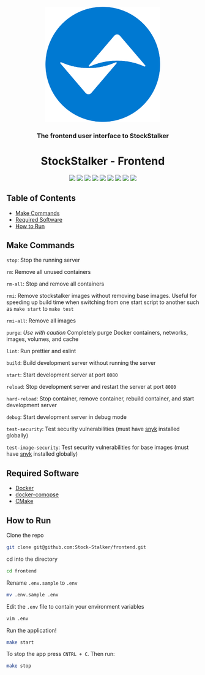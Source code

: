 <!-- logo -->
<p align="center">
  <img width="300" src="public/assets/icon/icon.png">
</p>

<!-- short description -->
<h3 align="center">The frontend user interface to StockStalker</h3>
<h1 align="center">StockStalker - Frontend </h1>

<p align="center">
    <!-- license -->
    <img src="https://img.shields.io/github/license/Stock-Stalker/frontend" />
    <!-- code size  -->
    <img src="https://img.shields.io/github/languages/code-size/Stock-Stalker/frontend" />
    <!-- issues -->
    <img src="https://img.shields.io/github/issues/Stock-Stalker/frontend" />
    <!-- pull requests -->
    <img src="https://img.shields.io/github/issues-pr/Stock-Stalker/frontend" />
    <!-- number of commits per year -->
    <img src="https://img.shields.io/github/commit-activity/y/Stock-Stalker/frontend" />
    <!-- last commit -->
    <img src="https://img.shields.io/github/last-commit/Stock-Stalker/frontend" />
    <!-- docker image size -->
    <img src="https://img.shields.io/docker/image-size/starlightromero/stockstalker-frontend" />
    <!-- docker pulls -->
    <img src="https://img.shields.io/docker/pulls/starlightromero/stockstalker-frontend" />
    <!-- website status -->
    <img src="https://img.shields.io/website?url=https%3A%2F%2Fstockstalker.tk" />
</p>


## Table of Contents

- [Make Commands](#make-commands)
- [Required Software](#required-software)
- [How to Run](#how-to-run)


## Make Commands

`stop`: Stop the running server

`rm`: Remove all unused containers

`rm-all`: Stop and remove all containers

`rmi`: Remove stockstalker images without removing base images. Useful for speeding up build time when switching from one start script to another such as `make start` to `make test`

`rmi-all`: Remove all images

`purge`: _Use with caution_ Completely purge Docker containers, networks, images, volumes, and cache

`lint`: Run prettier and eslint

`build`: Build development server without running the server

`start`: Start development server at port `8080`

`reload`: Stop development server and restart the server at port `8080`

`hard-reload`: Stop container, remove container, rebuild container, and start development server

`debug`: Start development server in debug mode

`test-security`: Test security vulnerabilities (must have [snyk](https://support.snyk.io/hc/en-us/articles/360003812538-Install-the-Snyk-CLI) installed globally)

`test-image-security`: Test security vulnerabilities for base images (must have [snyk](https://support.snyk.io/hc/en-us/articles/360003812538-Install-the-Snyk-CLI) installed globally)


## Required Software

- [Docker](https://docs.docker.com/get-docker/)
- [docker-comopse](https://docs.docker.com/compose/install/)
- [CMake](https://cmake.org/install/)


## How to Run

Clone the repo
```zsh
git clone git@github.com:Stock-Stalker/frontend.git
```

cd into the directory
```zsh
cd frontend
```

Rename `.env.sample` to `.env`
```zsh
mv .env.sample .env
```

Edit the `.env` file to contain your environment variables
```zsh
vim .env
```

Run the application!
```zsh
make start
```

To stop the app press `CNTRL + C`. Then run:
```zsh
make stop
```
